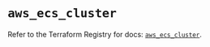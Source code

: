 # `aws_ecs_cluster`

Refer to the Terraform Registry for docs: [`aws_ecs_cluster`](https://registry.terraform.io/providers/hashicorp/aws/6.6.0/docs/resources/ecs_cluster).
